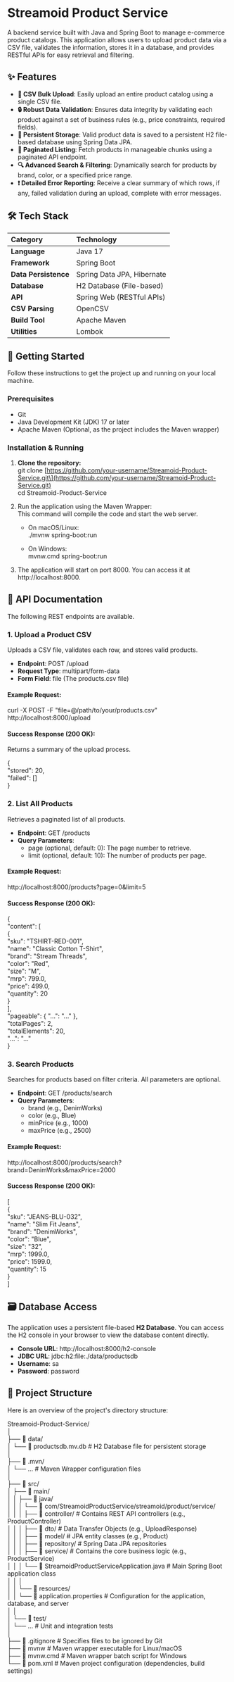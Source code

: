 # **Streamoid Product Service**

A backend service built with Java and Spring Boot to manage e-commerce product catalogs. This application allows users to upload product data via a CSV file, validates the information, stores it in a database, and provides RESTful APIs for easy retrieval and filtering.

## **✨ Features**

* **📄 CSV Bulk Upload**: Easily upload an entire product catalog using a single CSV file.  
* **🔒 Robust Data Validation**: Ensures data integrity by validating each product against a set of business rules (e.g., price constraints, required fields).  
* **💾 Persistent Storage**: Valid product data is saved to a persistent H2 file-based database using Spring Data JPA.  
* **📖 Paginated Listing**: Fetch products in manageable chunks using a paginated API endpoint.  
* **🔍 Advanced Search & Filtering**: Dynamically search for products by brand, color, or a specified price range.  
* **❗ Detailed Error Reporting**: Receive a clear summary of which rows, if any, failed validation during an upload, complete with error messages.

## **🛠️ Tech Stack**

| Category | Technology |
| :---- | :---- |
| **Language** | Java 17 |
| **Framework** | Spring Boot |
| **Data Persistence** | Spring Data JPA, Hibernate |
| **Database** | H2 Database (File-based) |
| **API** | Spring Web (RESTful APIs) |
| **CSV Parsing** | OpenCSV |
| **Build Tool** | Apache Maven |
| **Utilities** | Lombok |

## **🚀 Getting Started**

Follow these instructions to get the project up and running on your local machine.

### **Prerequisites**

* Git  
* Java Development Kit (JDK) 17 or later  
* Apache Maven (Optional, as the project includes the Maven wrapper)

### **Installation & Running**

1. **Clone the repository:**  
   git clone \[https://github.com/your-username/Streamoid-Product-Service.git\](https://github.com/your-username/Streamoid-Product-Service.git)  
   cd Streamoid-Product-Service

2. Run the application using the Maven Wrapper:  
   This command will compile the code and start the web server.  
   * On macOS/Linux:  
     ./mvnw spring-boot:run

   * On Windows:  
     mvnw.cmd spring-boot:run

3. The application will start on port 8000\. You can access it at http://localhost:8000.

## **📖 API Documentation**

The following REST endpoints are available.

### **1\. Upload a Product CSV**

Uploads a CSV file, validates each row, and stores valid products.

* **Endpoint**: POST /upload  
* **Request Type**: multipart/form-data  
* **Form Field**: file (The products.csv file)

#### **Example Request:**

curl \-X POST \-F "file=@/path/to/your/products.csv" http://localhost:8000/upload

#### **Success Response (200 OK):**

Returns a summary of the upload process.

{  
  "stored": 20,  
  "failed": \[\]  
}

### **2\. List All Products**

Retrieves a paginated list of all products.

* **Endpoint**: GET /products  
* **Query Parameters**:  
  * page (optional, default: 0): The page number to retrieve.  
  * limit (optional, default: 10): The number of products per page.

#### **Example Request:**

http://localhost:8000/products?page=0\&limit=5

#### **Success Response (200 OK):**

{  
    "content": \[  
        {  
            "sku": "TSHIRT-RED-001",  
            "name": "Classic Cotton T-Shirt",  
            "brand": "Stream Threads",  
            "color": "Red",  
            "size": "M",  
            "mrp": 799.0,  
            "price": 499.0,  
            "quantity": 20  
        }  
    \],  
    "pageable": { "...": "..." },  
    "totalPages": 2,  
    "totalElements": 20,  
    "...": "..."  
}

### **3\. Search Products**

Searches for products based on filter criteria. All parameters are optional.

* **Endpoint**: GET /products/search  
* **Query Parameters**:  
  * brand (e.g., DenimWorks)  
  * color (e.g., Blue)  
  * minPrice (e.g., 1000\)  
  * maxPrice (e.g., 2500\)

#### **Example Request:**

http://localhost:8000/products/search?brand=DenimWorks\&maxPrice=2000

#### **Success Response (200 OK):**

\[  
    {  
        "sku": "JEANS-BLU-032",  
        "name": "Slim Fit Jeans",  
        "brand": "DenimWorks",  
        "color": "Blue",  
        "size": "32",  
        "mrp": 1999.0,  
        "price": 1599.0,  
        "quantity": 15  
    }  
\]

## **🗃️ Database Access**

The application uses a persistent file-based **H2 Database**. You can access the H2 console in your browser to view the database content directly.

* **Console URL**: http://localhost:8000/h2-console  
* **JDBC URL**: jdbc:h2:file:./data/productsdb  
* **Username**: sa  
* **Password**: password

## **📁 Project Structure**

Here is an overview of the project's directory structure:

Streamoid-Product-Service/  
│  
├── 📁 data/  
│   └── 📄 productsdb.mv.db      \# H2 Database file for persistent storage  
│  
├── 📁 .mvn/  
│   └── ...                     \# Maven Wrapper configuration files  
│  
├── 📁 src/  
│   ├── 📁 main/  
│   │   ├── 📁 java/  
│   │   │   └── 📁 com/StreamoidProductService/streamoid/product/service/  
│   │   │       ├── 📁 controller/       \# Contains REST API controllers (e.g., ProductController)  
│   │   │       ├── 📁 dto/              \# Data Transfer Objects (e.g., UploadResponse)  
│   │   │       ├── 📁 model/            \# JPA entity classes (e.g., Product)  
│   │   │       ├── 📁 repository/       \# Spring Data JPA repositories  
│   │   │       ├── 📁 service/          \# Contains the core business logic (e.g., ProductService)  
│   │   │       └── 📄 StreamoidProductServiceApplication.java \# Main Spring Boot application class  
│   │   │  
│   │   └── 📁 resources/  
│   │       └── 📄 application.properties \# Configuration for the application, database, and server  
│   │  
│   └── 📁 test/  
│       └── ...                     \# Unit and integration tests  
│  
├── 📄 .gitignore                  \# Specifies files to be ignored by Git  
├── 📄 mvnw                        \# Maven wrapper executable for Linux/macOS  
├── 📄 mvnw.cmd                    \# Maven wrapper batch script for Windows  
└── 📄 pom.xml                     \# Maven project configuration (dependencies, build settings)  
